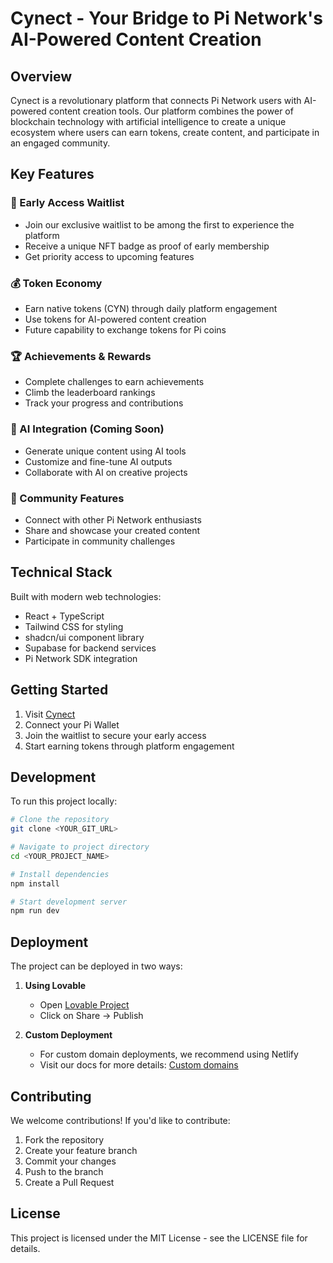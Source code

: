 # Cynect - Your Bridge to Pi Network's AI-Powered Content Creation

## Overview

Cynect is a revolutionary platform that connects Pi Network users with AI-powered content creation tools. Our platform combines the power of blockchain technology with artificial intelligence to create a unique ecosystem where users can earn tokens, create content, and participate in an engaged community.

## Key Features

### 🎯 Early Access Waitlist
- Join our exclusive waitlist to be among the first to experience the platform
- Receive a unique NFT badge as proof of early membership
- Get priority access to upcoming features

### 💰 Token Economy
- Earn native tokens (CYN) through daily platform engagement
- Use tokens for AI-powered content creation
- Future capability to exchange tokens for Pi coins

### 🏆 Achievements & Rewards
- Complete challenges to earn achievements
- Climb the leaderboard rankings
- Track your progress and contributions

### 🤖 AI Integration (Coming Soon)
- Generate unique content using AI tools
- Customize and fine-tune AI outputs
- Collaborate with AI on creative projects

### 🌟 Community Features
- Connect with other Pi Network enthusiasts
- Share and showcase your created content
- Participate in community challenges

## Technical Stack

Built with modern web technologies:
- React + TypeScript
- Tailwind CSS for styling
- shadcn/ui component library
- Supabase for backend services
- Pi Network SDK integration

## Getting Started

1. Visit [Cynect](https://lovable.dev/projects/4f952fa6-2923-43c7-ac8a-17e6475cafeb)
2. Connect your Pi Wallet
3. Join the waitlist to secure your early access
4. Start earning tokens through platform engagement

## Development

To run this project locally:

```sh
# Clone the repository
git clone <YOUR_GIT_URL>

# Navigate to project directory
cd <YOUR_PROJECT_NAME>

# Install dependencies
npm install

# Start development server
npm run dev
```

## Deployment

The project can be deployed in two ways:

1. **Using Lovable**
   - Open [Lovable Project](https://lovable.dev/projects/4f952fa6-2923-43c7-ac8a-17e6475cafeb)
   - Click on Share -> Publish

2. **Custom Deployment**
   - For custom domain deployments, we recommend using Netlify
   - Visit our docs for more details: [Custom domains](https://docs.lovable.dev/tips-tricks/custom-domain/)

## Contributing

We welcome contributions! If you'd like to contribute:

1. Fork the repository
2. Create your feature branch
3. Commit your changes
4. Push to the branch
5. Create a Pull Request

## License

This project is licensed under the MIT License - see the LICENSE file for details.